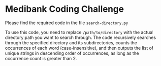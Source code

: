 # Medibank Coding Challenge
Please find the required code in the file `search-directory.py`

To use this code, you need to replace `/path/to/directory` with the actual directory path you want to search through. The code recursively searches through the specified directory and its subdirectories, counts the occurrences of each word (case-insensitive), and then outputs the list of unique strings in descending order of occurrences, as long as the occurrence count is greater than 2.
